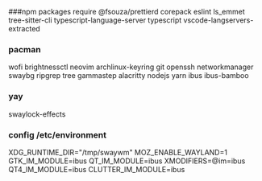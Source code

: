 ###npm packages require
@fsouza/prettierd corepack eslint ls_emmet tree-sitter-cli typescript-language-server typescript vscode-langservers-extracted

### pacman

wofi brightnessctl neovim archlinux-keyring git openssh networkmanager swaybg ripgrep tree gammastep alacritty nodejs yarn ibus ibus-bamboo

### yay

swaylock-effects

### config /etc/environment

XDG_RUNTIME_DIR="/tmp/swaywm"
MOZ_ENABLE_WAYLAND=1
GTK_IM_MODULE=ibus
QT_IM_MODULE=ibus
XMODIFIERS=@im=ibus
QT4_IM_MODULE=ibus
CLUTTER_IM_MODULE=ibus
